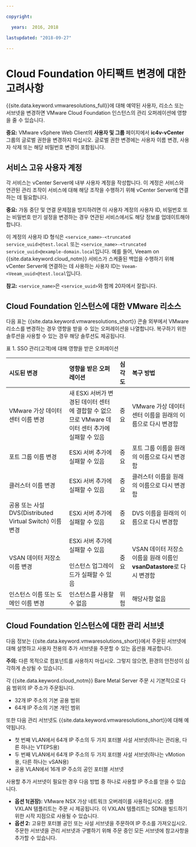 ```yaml
---

copyright:

  years:  2016, 2018

lastupdated: "2018-09-27"

---
```


# Cloud Foundation 아티팩트 변경에 대한 고려사항

{{site.data.keyword.vmwaresolutions_full}}에 대해 예약된 사용자, 리소스 또는 서브넷을 변경하면 VMware Cloud Foundation 인스턴스의 관리 오퍼레이션에 영향을 줄 수 있습니다.

**중요:** VMware vSphere Web Client의 **사용자 및 그룹** 페이지에서 **ic4v-vCenter** 그룹의 글로벌 권한을 변경하지 마십시오. 글로벌 권한 변경에는 사용자 이름 변경, 사용자 삭제 또는 해당 비밀번호 변경이 포함됩니다.

## 서비스 고유 사용자 계정

각 서비스는 vCenter Server에 내부 사용자 계정을 작성합니다. 이 계정은 서비스와 연관된 관리 조작이 서비스에 대해 해당 조작을 수행하기 위해 vCenter Server에 연결하는 데 필요합니다.

**중요:** 가동 중단 및 연결 문제점을 방지하려면 이 사용자 계정의 사용자 ID, 비밀번호 또는 비밀번호 만기 설정을 변경하는 경우 연관된 서비스에서도 해당 정보를 업데이트해야 합니다.

이 계정의 사용자 ID 형식은 `<service_name>-<truncated service_uuid>@test.local` 또는 `<service_name>-<truncated service_uuid>@example-domain.local`입니다. 예를 들어, Veeam on {{site.data.keyword.cloud_notm}} 서비스가 스케줄된 백업을 수행하기 위해 vCenter Server에 연결하는 데 사용하는 사용자 ID는 `Veeam-<Veeam_uuid>@test.local`입니다.

**참고:** `<service_name>`은 `<service_uuid>`와 함께 20자에서 잘립니다.

## Cloud Foundation 인스턴스에 대한 VMware 리소스

다음 표는 {{site.data.keyword.vmwaresolutions_short}} 콘솔 외부에서 VMware 리소스를 변경하는 경우 영향을 받을 수 있는 오퍼레이션을 나열합니다. 복구하기 위한 솔루션을 사용할 수 있는 경우 해당 솔루션도 제공됩니다.

표 1. SSO 관리(고객)에 대해 영향을 받은 오퍼레이션

|시도된 변경  |영향을 받은 오퍼레이션  |심각도  |복구 방법  |
|:------------- |:------------- |:--------------|:--------------|
|VMware 가상 데이터 센터 이름 변경 |새 ESXi 서버가 변경된 데이터 센터에 결합할 수 없으므로 VMware 데이터 센터 추가에 실패할 수 있음 |중요 |VMware 가상 데이터 센터 이름을 원래의 이름으로 다시 변경함 |
|포트 그룹 이름 변경    |ESXi 서버 추가에 실패할 수 있음 |중요 |포트 그룹 이름을 원래의 이름으로 다시 변경함 |
|클러스터 이름 변경 |ESXi 서버 추가에 실패할 수 있음 |중요 |클러스터 이름을 원래의 이름으로 다시 변경함
|공용 또는 사설 DVS(Distributed Virtual Switch) 이름 변경 |ESXi 서버 추가에 실패할 수 있음 |중요 |DVS 이름을 원래의 이름으로 다시 변경함
|VSAN 데이터 저장소 이름 변경 |ESXi 서버 추가에 실패할 수 있음<br><br>인스턴스 업그레이드가 실패할 수 있음 |중요 |VSAN 데이터 저장소 이름을 원래 이름인 **vsanDatastore**로 다시 변경함
|인스턴스 이름 또는 도메인 이름 변경 |인스턴스를 사용할 수 없음 |위험 |해당사항 없음

## Cloud Foundation 인스턴스에 대한 관리 서브넷

다음 정보는 {{site.data.keyword.vmwaresolutions_short}}에서 주문된 서브넷에 대해 설명하고 사용자 전용의 추가 서브넷을 주문할 수 있는 옵션을 제공합니다.

**주의:** 다른 목적으로 컴포넌트를 사용하지 마십시오. 그렇지 않으면, 환경의 안전성이 심각하게 손상될 수 있습니다.

각 {{site.data.keyword.cloud_notm}} Bare Metal Server 주문 시 기본적으로 다음 범위의 IP 주소가 주문됩니다.

*  32개 IP 주소의 기본 공용 범위
*  64개 IP 주소의 기본 개인 범위

또한 다음 관리 서브넷도 {{site.data.keyword.vmwaresolutions_short}}에 대해 예약됩니다.

*  첫 번째 VLAN에서 64개 IP 주소의 두 가지 포터블 사설 서브넷(하나는 관리용, 다른 하나는 VTEPS용)
*  두 번째 VLAN에서 64개 IP 주소의 두 가지 포터블 사설 서브넷(하나는 vMotion용, 다른 하나는 vSAN용)
*  공용 VLAN에서 16개 IP 주소의 공인 포터블 서브넷

사용할 추가 서브넷이 필요한 경우 다음 방법 중 하나로 사용할 IP 주소를 얻을 수 있습니다.

* **옵션 1(권장):** VMware NSX 가상 네트워크 오버레이를 사용하십시오. 샘플 VXLAN 템플리트는 주문 시 제공됩니다. 이 VXLAN 템플리트는 SDN을 빌드하기 위한 시작 지점으로 사용될 수 있습니다.
* **옵션 2:** 고유한 포터블 공인 또는 사설 서브넷을 주문하여 IP 주소를 가져오십시오. 주문한 서브넷을 관리 서브넷과 구별하기 위해 주문 중인 모든 서브넷에 참고사항을 추가할 수 있습니다.
